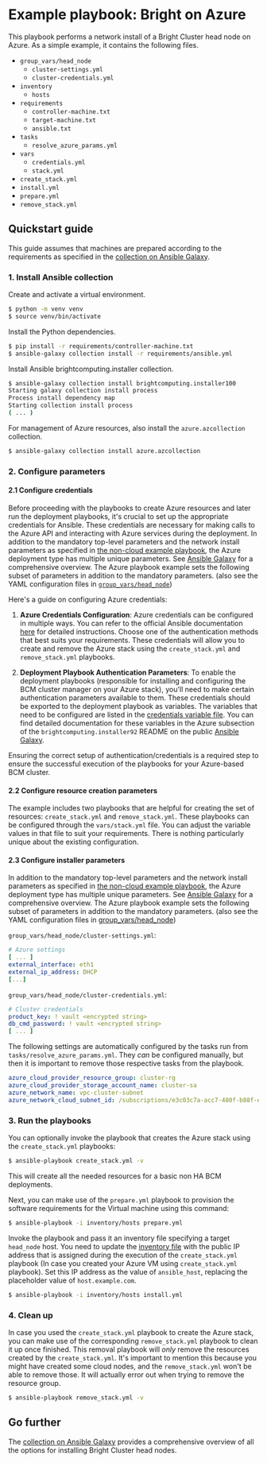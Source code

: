 # Example playbook: Bright on Azure

This playbook performs a network install of a Bright Cluster head node on Azure. As a simple example, it contains the following files.

- `group_vars/head_node`
    - `cluster-settings.yml`
    - `cluster-credentials.yml`
- `inventory`
    - `hosts`
- `requirements`
  - `controller-machine.txt`
  - `target-machine.txt`
  - `ansible.txt`
- `tasks`
  - `resolve_azure_params.yml`
- `vars`
    - `credentials.yml`
    - `stack.yml`
- `create_stack.yml`
- `install.yml`
- `prepare.yml`
- `remove_stack.yml`

## Quickstart guide

This guide assumes that machines are prepared according to the requirements as specified in the [collection on Ansible Galaxy](https://galaxy.ansible.com/ui/repo/published/brightcomputing/installer100).

### 1. Install Ansible collection

Create and activate a virtual environment.

```sh
$ python -m venv venv
$ source venv/bin/activate
```

Install the Python dependencies.

```sh
$ pip install -r requirements/controller-machine.txt
$ ansible-galaxy collection install -r requirements/ansible.yml
```

Install Ansible brightcomputing.installer collection.

```sh
$ ansible-galaxy collection install brightcomputing.installer100
Starting galaxy collection install process
Process install dependency map
Starting collection install process
( ... )
```

For management of Azure resources, also install the `azure.azcollection` collection.

```sh
$ ansible-galaxy collection install azure.azcollection
```

### 2. Configure parameters

#### 2.1 Configure credentials
Before proceeding with the playbooks to create Azure resources and later run the deployment playbooks, it's crucial to set up the appropriate credentials for Ansible. These credentials are necessary for making calls to the Azure API and interacting with Azure services during the deployment.
In addition to the mandatory top-level parameters and the network install parameters as specified in [the non-cloud example playbook](../non-cloud/), the Azure deployment type has multiple unique parameters. See [Ansible Galaxy](https://galaxy.ansible.com/brightcomputing/installer100) for a comprehensive overview. The Azure playbook example sets the following subset of parameters in addition to the mandatory parameters. (also see the YAML configuration files in [`group_vars/head_node`](group_vars/head_node/))

Here's a guide on configuring Azure credentials:

1. **Azure Credentials Configuration**: Azure credentials can be configured in multiple ways. You can refer to the official Ansible documentation [here](https://docs.ansible.com/ansible/latest/scenario_guides/guide_azure.html#authenticating-with-azure) for detailed instructions. Choose one of the authentication methods that best suits your requirements. These credentials will allow you to create and remove the Azure stack using the `create_stack.yml` and `remove_stack.yml` playbooks.

2. **Deployment Playbook Authentication Parameters**: To enable the deployment playbooks (responsible for installing and configuring the BCM cluster manager on your Azure stack), you'll need to make certain authentication parameters available to them. These credentials should be exported to the deployment playbook as variables.
The variables that need to be configured are listed in the [credentials variable file](./vars/credentials.yml). You can find detailed documentation for these variables in the Azure subsection of the `brightcomputing.installer92` README on the public [Ansible Galaxy](https://galaxy.ansible.com/ui/repo/published/brightcomputing/installer92/docs/).

Ensuring the correct setup of authentication/credentials is a required step to ensure the successful execution of the playbooks for your Azure-based BCM cluster.

#### 2.2 Configure resource creation parameters
The example includes two playbooks that are helpful for creating the set of resources: `create_stack.yml` and `remove_stack.yml`. These playbooks can be configured through the `vars/stack.yml` file. You can adjust the variable values in that file to suit your requirements. There is nothing particularly unique about the existing configuration.

#### 2.3 Configure installer parameters
In addition to the mandatory top-level parameters and the network install parameters as specified in [the non-cloud example playbook](../non-cloud/), the Azure deployment type has multiple unique parameters. See [Ansible Galaxy](https://galaxy.ansible.com/ui/repo/published/brightcomputing/installer92/docs/) for a comprehensive overview. The Azure playbook example sets the following subset of parameters in addition to the mandatory parameters. (also see the YAML configuration files in [group_vars/head_node](group_vars/head_node/))

`group_vars/head_node/cluster-settings.yml`:
```yaml
# Azure settings
[ ... ]
external_interface: eth1
external_ip_address: DHCP
[...]
```

`group_vars/head_node/cluster-credentials.yml`:
```yaml
# Cluster credentials
product_key: ! vault <encrypted string>
db_cmd_password: ! vault <encrypted string>
[ ... ]
```

The following settings are automatically configured by the tasks run from `tasks/resolve_azure_params.yml`. They *can* be configured manually, but then it is important to remove those respective tasks from the playbook.

```yaml
azure_cloud_provider_resource_group: cluster-rg
azure_cloud_provider_storage_account_name: cluster-sa
azure_network_name: vpc-cluster-subnet
azure_network_cloud_subnet_id: /subscriptions/e3c03c7a-acc7-480f-b88f-e63505793fc7/resourceGroups/cluster-rg/providers/Microsoft.Network/virtualNetworks/vpc-cluster/subnets/vpc-cluster-subnet
```

### 3. Run the playbooks

You can optionally invoke the playbook that creates the Azure stack using the `create_stack.yml` playbooks:

```sh
$ ansible-playbook create_stack.yml -v
```
This will create all the needed resources for a basic non HA BCM deployments.

Next, you can make use of the `prepare.yml` playbook to provision the software requirements for the Virtual machine using this command:

```sh
$ ansible-playbook -i inventory/hosts prepare.yml
```

Invoke the playbook and pass it an inventory file specifying a target `head_node` host. You need to update the [inventory file](./inventory/hosts) with the public IP address that is assigned during the execution of the `create_stack.yml` playbook (In case you created your Azure VM using `create_stack.yml` playbook). Set this IP address as the value of `ansible_host`, replacing the placeholder value of `host.example.com`.

```sh
$ ansible-playbook -i inventory/hosts install.yml
```

### 4. Clean up
In case you used the `create_stack.yml` playbook to create the Azure stack, you can make use of the corresponding `remove_stack.yml` playbook to clean it up once finished. This removal playbook will *only* remove the resources created by the `create_stack.yml`. It's important to mention this because you might have created some cloud nodes, and the `remove_stack.yml` won't be able to remove those. It will actually error out when trying to remove the resource group.

```sh
$ ansible-playbook remove_stack.yml -v
```

## Go further

The [collection on Ansible Galaxy](https://galaxy.ansible.com/ui/repo/published/brightcomputing/installer100/docs) provides a comprehensive overview of all the options for installing Bright Cluster head nodes.
